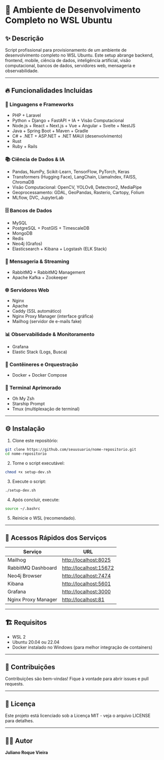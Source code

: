# 🚀 Ambiente de Desenvolvimento Completo no WSL Ubuntu

## ✨ Descrição

Script profissional para provisionamento de um ambiente de desenvolvimento completo no WSL Ubuntu. Este setup abrange backend, frontend, mobile, ciência de dados, inteligência artificial, visão computacional, bancos de dados, servidores web, mensageria e observabilidade.

---

## 🔥 Funcionalidades Incluídas

### 🧠 Linguagens e Frameworks

* PHP + Laravel
* Python + Django + FastAPI + IA + Visão Computacional
* Node.js + React + Next.js + Vue + Angular + Svelte + NestJS
* Java + Spring Boot + Maven + Gradle
* C# + .NET + ASP.NET + .NET MAUI (desenvolvimento)
* Rust
* Ruby + Rails

### 📚 Ciência de Dados & IA

* Pandas, NumPy, Scikit-Learn, TensorFlow, PyTorch, Keras
* Transformers (Hugging Face), LangChain, LlamaIndex, FAISS, ChromaDB
* Visão Computacional: OpenCV, YOLOv8, Detectron2, MediaPipe
* Geoprocessamento: GDAL, GeoPandas, Rasterio, Cartopy, Folium
* MLflow, DVC, JupyterLab

### 🗄️ Bancos de Dados

* MySQL
* PostgreSQL + PostGIS + TimescaleDB
* MongoDB
* Redis
* Neo4j (Grafos)
* Elasticsearch + Kibana + Logstash (ELK Stack)

### 🔗 Mensageria & Streaming

* RabbitMQ + RabbitMQ Management
* Apache Kafka + Zookeeper

### 🌐 Servidores Web

* Nginx
* Apache
* Caddy (SSL automático)
* Nginx Proxy Manager (interface gráfica)
* Mailhog (servidor de e-mails fake)

### 📊 Observabilidade & Monitoramento

* Grafana
* Elastic Stack (Logs, Busca)

### 🐳 Contêineres e Orquestração

* Docker + Docker Compose

### 🔧 Terminal Aprimorado

* Oh My Zsh
* Starship Prompt
* Tmux (multiplexação de terminal)

---

## ⚙️ Instalação

1. Clone este repositório:

```bash
git clone https://github.com/seuusuario/nome-repositorio.git
cd nome-repositorio
```

2. Torne o script executável:

```bash
chmod +x setup-dev.sh
```

3. Execute o script:

```bash
./setup-dev.sh
```

4. Após concluir, execute:

```bash
source ~/.bashrc
```

5. Reinicie o WSL (recomendado).

---

## 🚀 Acessos Rápidos dos Serviços

| Serviço             | URL                                              |
| ------------------- | ------------------------------------------------ |
| Mailhog             | [http://localhost:8025](http://localhost:8025)   |
| RabbitMQ Dashboard  | [http://localhost:15672](http://localhost:15672) |
| Neo4j Browser       | [http://localhost:7474](http://localhost:7474)   |
| Kibana              | [http://localhost:5601](http://localhost:5601)   |
| Grafana             | [http://localhost:3000](http://localhost:3000)   |
| Nginx Proxy Manager | [http://localhost:81](http://localhost:81)       |

---

## 🏗️ Requisitos

* WSL 2
* Ubuntu 20.04 ou 22.04
* Docker instalado no Windows (para melhor integração de containers)

---

## 🤝 Contribuições

Contribuições são bem-vindas! Fique à vontade para abrir issues e pull requests.

---

## 📄 Licença

Este projeto está licenciado sob a Licença MIT - veja o arquivo LICENSE para detalhes.

---

## 👨‍💻 Autor

**Juliano Roque Vieira**

